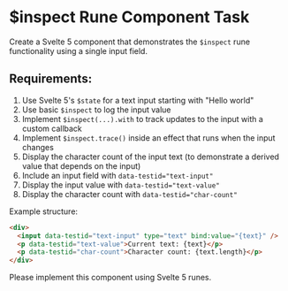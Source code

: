 # $inspect Rune Component Task

Create a Svelte 5 component that demonstrates the `$inspect` rune functionality using a single input field.

## Requirements:

1. Use Svelte 5's `$state` for a text input starting with "Hello world"
2. Use basic `$inspect` to log the input value
3. Implement `$inspect(...).with` to track updates to the input with a custom callback
4. Implement `$inspect.trace()` inside an effect that runs when the input changes
5. Display the character count of the input text (to demonstrate a derived value that depends on the input)
6. Include an input field with `data-testid="text-input"`
7. Display the input value with `data-testid="text-value"`
8. Display the character count with `data-testid="char-count"`

Example structure:

```html
<div>
  <input data-testid="text-input" type="text" bind:value="{text}" />
  <p data-testid="text-value">Current text: {text}</p>
  <p data-testid="char-count">Character count: {text.length}</p>
</div>
```

Please implement this component using Svelte 5 runes.

